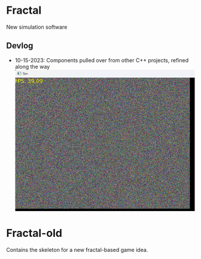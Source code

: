 # Fractal
New simulation software

## Devlog
- 10-15-2023: Components pulled over from other C++ projects, refined along the way
![10-15-23.png](./Samples/10-15-23.png "Multithreaded random pixel generation")

# Fractal-old
Contains the skeleton for a new fractal-based game idea.
